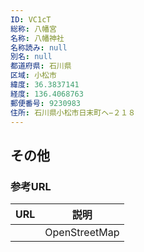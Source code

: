 ```yaml
---
ID: VC1cT
総称: 八幡宮
名称: 八幡神社
名称読み: null
別名: null
都道府県: 石川県
区域: 小松市
緯度: 36.3837141
経度: 136.4068763
郵便番号: 9230983
住所: 石川県小松市日末町ヘ−２１８
---
```


## その他

### 参考URL

| URL | 説明          |
| --- | ------------- |
|     | OpenStreetMap |
